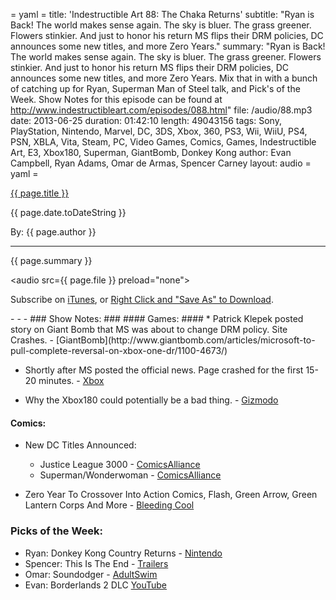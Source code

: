 = yaml =
title: 'Indestructible Art 88: The Chaka Returns'
subtitle: "Ryan is Back! The world makes sense again. The sky is bluer. The grass greener. Flowers stinkier. And just to honor his return MS flips their DRM policies, DC announces some new titles, and more Zero Years."
summary: "Ryan is Back! The world makes sense again. The sky is bluer. The grass greener. Flowers stinkier. And just to honor his return MS flips their DRM policies, DC announces some new titles, and more Zero Years. Mix that in with a bunch of catching up for Ryan, Superman Man of Steel talk, and Pick's of the Week. Show Notes for this episode can be found at http://www.indestructibleart.com/episodes/088.html"
file: /audio/88.mp3
date: 2013-06-25
duration: 01:42:10
length: 49043156
tags: Sony, PlayStation, Nintendo, Marvel, DC, 3DS, Xbox, 360, PS3, Wii, WiiU, PS4, PSN, XBLA, Vita, Steam, PC, Video Games, Comics, Games, Indestructible Art, E3, Xbox180, Superman, GiantBomb, Donkey Kong
author: Evan Campbell, Ryan Adams, Omar de Armas, Spencer Carney
layout: audio
= yaml =

<a href="{{ page.url }}" class='postTitleLink'><p class='postTitle'>{{ page.title }}</p></a>
<p class='postPublished'>{{ page.date.toDateString }}</p>
<p class='postAuthor'>By: {{ page.author }}</p>
<hr>

<p class='podcastSummary'>{{ page.summary }}</p>

<audio src={{ page.file }} preload="none"></audio>
<p class='subLinks'>Subscribe on <a href='http://bit.ly/iapodcast'>iTunes</a>, or <a href={{ page.file }}>Right Click and "Save As" to Download</a>.</p>
- - -
### Show Notes:  ###
#### Games: ####
* Patrick Klepek posted story on Giant Bomb that MS was about to change DRM policy. Site Crashes. - [GiantBomb](http://www.giantbomb.com/articles/microsoft-to-pull-complete-reversal-on-xbox-one-dr/1100-4673/)

* Shortly after MS posted the official news. Page crashed for the first 15-20 minutes. - [Xbox](http://news.xbox.com/2013/06/update)

* Why the Xbox180 could potentially be a bad thing. - [Gizmodo](http://gizmodo.com/the-xbox-one-just-got-way-worse-and-its-our-fault-u514411905)
  
#### Comics: ####
* New DC Titles Announced:
    * Justice League 3000 - [ComicsAlliance](http://www.comicsalliance.com/2013/06/18/justice-league-3000-giffen-dematteis-kevin-maguire-dc-howard-porter/)
    * Superman/Wonderwoman - [ComicsAlliance](http://www.comicsalliance.com/2013/06/17/superman-wonder-woman-team-up-kiss-comic-charles-soule-tony-daniel/)

* Zero Year To Crossover Into Action Comics, Flash, Green Arrow, Green Lantern Corps And More - [Bleeding Cool](http://www.bleedingcool.com/2013/06/18/zero-year-to-crossover-into-action-comics-flash-green-arrow-green-lantern-corps-and-more/)
  
### Picks of the Week: ###
* Ryan: Donkey Kong Country Returns - [Nintendo](http://donkeykong.nintendo.com/)
* Spencer: This Is The End - [Trailers](http://trailers.apple.com/trailers/sony_pictures/thisistheend/)
* Omar: Soundodger - [AdultSwim](http://games.adultswim.com/soundodger-puzzle-online-game.html)
* Evan: Borderlands 2 DLC [YouTube](http://www.youtube.com/watch?v=_hVJ2dTU7RM)